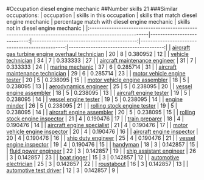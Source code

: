 #Occupation diesel engine mechanic
##Number skills 21
###Similar occupations:
| occupation                                                                                            |   skills in this occupation |   skills that match diesel engine mechanic |   percentage match with diesel engine mechanic |   skills not in diesel engine mechanic |
|:------------------------------------------------------------------------------------------------------|----------------------------:|-------------------------------------------:|-----------------------------------------------:|---------------------------------------:|
| [aircraft gas turbine engine overhaul technician](aircraft_gas_turbine_engine_overhaul_technician.md) |                          20 |                                          8 |                                       0.380952 |                                     12 |
| [vehicle technician](vehicle_technician.md)                                                           |                          34 |                                          7 |                                       0.333333 |                                     27 |
| [aircraft maintenance engineer](aircraft_maintenance_engineer.md)                                     |                          31 |                                          7 |                                       0.333333 |                                     24 |
| [marine mechanic](marine_mechanic.md)                                                                 |                          37 |                                          6 |                                       0.285714 |                                     31 |
| [aircraft maintenance technician](aircraft_maintenance_technician.md)                                 |                          29 |                                          6 |                                       0.285714 |                                     23 |
| [motor vehicle engine tester](motor_vehicle_engine_tester.md)                                         |                          20 |                                          5 |                                       0.238095 |                                     15 |
| [motor vehicle engine assembler](motor_vehicle_engine_assembler.md)                                   |                          18 |                                          5 |                                       0.238095 |                                     13 |
| [aerodynamics engineer](aerodynamics_engineer.md)                                                     |                          25 |                                          5 |                                       0.238095 |                                     20 |
| [vessel engine assembler](vessel_engine_assembler.md)                                                 |                          18 |                                          5 |                                       0.238095 |                                     13 |
| [aircraft engine tester](aircraft_engine_tester.md)                                                   |                          19 |                                          5 |                                       0.238095 |                                     14 |
| [vessel engine tester](vessel_engine_tester.md)                                                       |                          19 |                                          5 |                                       0.238095 |                                     14 |
| [engine minder](engine_minder.md)                                                                     |                          26 |                                          5 |                                       0.238095 |                                     21 |
| [rolling stock engine tester](rolling_stock_engine_tester.md)                                         |                          19 |                                          5 |                                       0.238095 |                                     14 |
| [aircraft engine assembler](aircraft_engine_assembler.md)                                             |                          20 |                                          5 |                                       0.238095 |                                     15 |
| [rolling stock engine inspector](rolling_stock_engine_inspector.md)                                   |                          21 |                                          4 |                                       0.190476 |                                     17 |
| [train preparer](train_preparer.md)                                                                   |                          18 |                                          4 |                                       0.190476 |                                     14 |
| [aircraft engine specialist](aircraft_engine_specialist.md)                                           |                          21 |                                          4 |                                       0.190476 |                                     17 |
| [motor vehicle engine inspector](motor_vehicle_engine_inspector.md)                                   |                          20 |                                          4 |                                       0.190476 |                                     16 |
| [aircraft engine inspector](aircraft_engine_inspector.md)                                             |                          20 |                                          4 |                                       0.190476 |                                     16 |
| [ship duty engineer](ship_duty_engineer.md)                                                           |                          25 |                                          4 |                                       0.190476 |                                     21 |
| [vessel engine inspector](vessel_engine_inspector.md)                                                 |                          19 |                                          4 |                                       0.190476 |                                     15 |
| [handyman](handyman.md)                                                                               |                          18 |                                          3 |                                       0.142857 |                                     15 |
| [fluid power engineer](fluid_power_engineer.md)                                                       |                          22 |                                          3 |                                       0.142857 |                                     19 |
| [ship assistant engineer](ship_assistant_engineer.md)                                                 |                          26 |                                          3 |                                       0.142857 |                                     23 |
| [boat rigger](boat_rigger.md)                                                                         |                          15 |                                          3 |                                       0.142857 |                                     12 |
| [automotive electrician](automotive_electrician.md)                                                   |                          25 |                                          3 |                                       0.142857 |                                     22 |
| [roustabout](roustabout.md)                                                                           |                          16 |                                          3 |                                       0.142857 |                                     13 |
| [automotive test driver](automotive_test_driver.md)                                                   |                          12 |                                          3 |                                       0.142857 |                                      9 |
